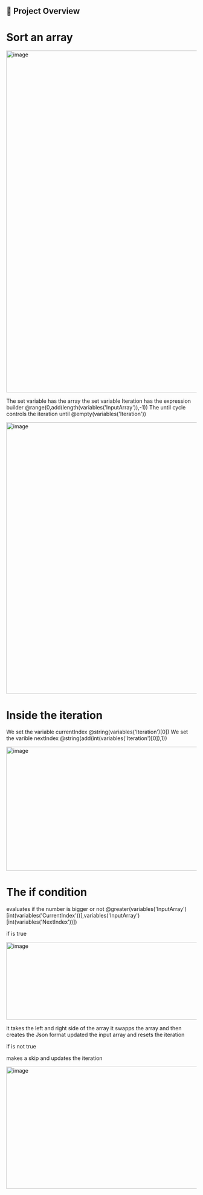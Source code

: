 ## 📖 Project Overview

# Sort an array

<img width="1425" height="903" alt="image" src="https://github.com/user-attachments/assets/c24832aa-f8a9-438d-a023-320e2a1e062e" />


The set variable has the array
the set variable Iteration has the expression builder @range(0,add(length(variables('InputArray')),-1))
The until cycle controls the iteration until @empty(variables('Iteration'))

<img width="1026" height="717" alt="image" src="https://github.com/user-attachments/assets/0c9ecf69-fbbd-4f01-a3e7-b4b567d0a2a5" />

# Inside the iteration 

We set the variable currentIndex @string(variables('Iteration')[0])
We set the varible nextIndex @string(add(int(variables('Iteration')[0]),1))


<img width="1094" height="328" alt="image" src="https://github.com/user-attachments/assets/3596a524-6c5b-4186-9a1d-edf7c97df32b" />

# The if condition

evaluates if the number is bigger or not
@greater(variables('InputArray')[int(variables('CurrentIndex'))],variables('InputArray')[int(variables('NextIndex'))])

if is true

<img width="1015" height="205" alt="image" src="https://github.com/user-attachments/assets/dfd26832-0118-45ea-a021-c9f425b0ac49" />


it takes the left and right side of the array
it swapps the array and then creates the Json format
updated the input array and resets the iteration

if is not true 

makes a skip and updates the iteration

<img width="688" height="323" alt="image" src="https://github.com/user-attachments/assets/d7086871-38c3-4b95-868e-a18bcdae9206" />
